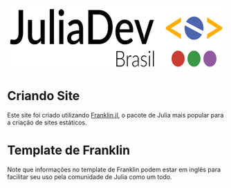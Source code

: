 <a href='https://juliadev.com.br'><img src="_assets/logo/logo.svg" height="150" /></a>

# Criando Site
Este site foi criado utilizando [Franklin.jl](https://franklinjl.org/), o pacote de Julia mais popular para a criação de sites estáticos.

# Template de Franklin
Note que informações no template de Franklin podem estar em inglês para facilitar seu uso pela comunidade
de Julia como um todo.
